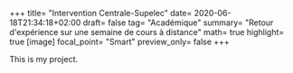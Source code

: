 +++
title= "Intervention Centrale-Supelec"
date= 2020-06-18T21:34:18+02:00
draft= false
tag= "Académique"
summary= "Retour d'expérience sur une semaine de cours à distance"
math= true
highlight= true
[image]
focal_point= "Smart"
preview_only= false
+++

This is my project.
